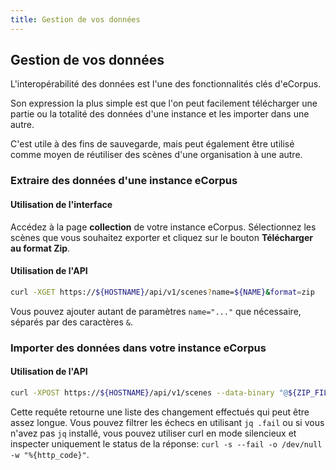```yaml
---
title: Gestion de vos données
---
```


## Gestion de vos données

L'interopérabilité des données est l'une des fonctionnalités clés d'eCorpus.

Son expression la plus simple est que l'on peut facilement télécharger une partie ou la totalité des données d'une instance et les importer dans une autre.

C'est utile à des fins de sauvegarde, mais peut également être utilisé comme moyen de réutiliser des scènes d'une organisation à une autre.

### Extraire des données d'une instance eCorpus

#### Utilisation de l'interface

Accédez à la page **collection** de votre instance eCorpus. Sélectionnez les scènes que vous souhaitez exporter et cliquez sur le bouton **Télécharger au format Zip**.


#### Utilisation de l'API

```bash
curl -XGET https://${HOSTNAME}/api/v1/scenes?name=${NAME}&format=zip
```
Vous pouvez ajouter autant de paramètres `name="..."` que nécessaire, séparés par des caractères `&`.


### Importer des données dans votre instance eCorpus

#### Utilisation de l'API

```bash
curl -XPOST https://${HOSTNAME}/api/v1/scenes --data-binary "@${ZIP_FILE}" | jq .
```

Cette requête retourne une liste des changement effectués qui peut être assez longue. Vous pouvez filtrer les échecs en utilisant `jq .fail` ou si vous n'avez pas `jq` installé, vous pouvez utiliser curl en mode silencieux et inspecter uniquement le status de la réponse: `curl -s --fail -o /dev/null -w "%{http_code}"`.
